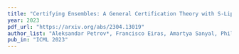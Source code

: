 ```yaml
---
title: "Certifying Ensembles: A General Certification Theory with S-Lipschitzness"
year: 2023
pdf_url: "https://arxiv.org/abs/2304.13019"
author_list: "Aleksandar Petrov*, Francisco Eiras, Amartya Sanyal, Philip H.S. Torr, Adel Bibi*"
pub_in: "ICML 2023"
---
```

